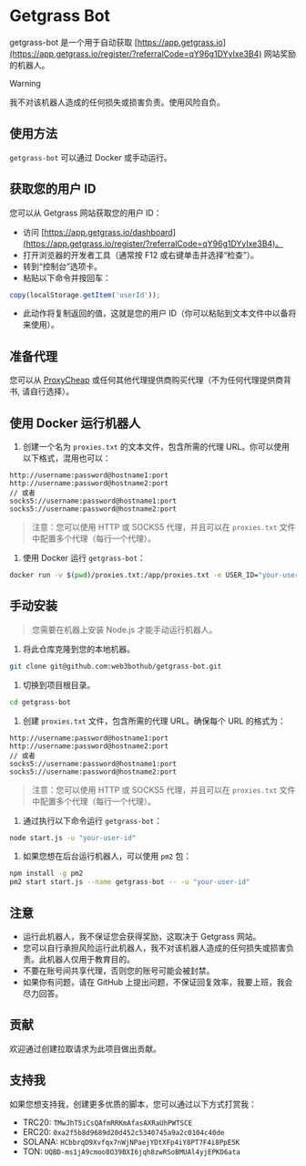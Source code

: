 # Getgrass Bot

getgrass-bot 是一个用于自动获取 [https://app.getgrass.io](https://app.getgrass.io/register/?referralCode=qY96g1DYyIxe3B4) 网站奖励的机器人。

> [!WARNING]
> 我不对该机器人造成的任何损失或损害负责。使用风险自负。

## 使用方法

`getgrass-bot` 可以通过 Docker 或手动运行。

## 获取您的用户 ID

您可以从 Getgrass 网站获取您的用户 ID：

- 访问 [https://app.getgrass.io/dashboard](https://app.getgrass.io/register/?referralCode=qY96g1DYyIxe3B4)。
- 打开浏览器的开发者工具（通常按 F12 或右键单击并选择“检查”）。
- 转到“控制台”选项卡。
- 粘贴以下命令并按回车：

```javascript
copy(localStorage.getItem('userId'));
```

- 此动作将复制返回的值，这就是您的用户 ID（你可以粘贴到文本文件中以备将来使用）。

## 准备代理

您可以从 [ProxyCheap](https://app.proxy-cheap.com/r/ksvW8Z) 或任何其他代理提供商购买代理（不为任何代理提供商背书, 请自行选择）。

## 使用 Docker 运行机器人

1. 创建一个名为 `proxies.txt` 的文本文件，包含所需的代理 URL。你可以使用以下格式，混用也可以：

```plaintext
http://username:password@hostname1:port
http://username:password@hostname2:port
// 或者
socks5://username:password@hostname1:port
socks5://username:password@hostname2:port
```

> 注意：您可以使用 HTTP 或 SOCKS5 代理，并且可以在 `proxies.txt` 文件中配置多个代理（每行一个代理）。

1. 使用 Docker 运行 `getgrass-bot`：

```bash
docker run -v $(pwd)/proxies.txt:/app/proxies.txt -e USER_ID="your-user-id" overtrue/getgrass-bot
```

## 手动安装

> 您需要在机器上安装 Node.js 才能手动运行机器人。

1. 将此仓库克隆到您的本地机器。

```bash
git clone git@github.com:web3bothub/getgrass-bot.git
```

1. 切换到项目根目录。

```bash
cd getgrass-bot
```

1. 创建 `proxies.txt` 文件，包含所需的代理 URL。确保每个 URL 的格式为：

```plaintext
http://username:password@hostname1:port
http://username:password@hostname2:port
// 或者
socks5://username:password@hostname1:port
socks5://username:password@hostname2:port
```

> 注意：您可以使用 HTTP 或 SOCKS5 代理，并且可以在 `proxies.txt` 文件中配置多个代理（每行一个代理）。

1. 通过执行以下命令运行 `getgrass-bot`：

```bash
node start.js -u "your-user-id"
```

1. 如果您想在后台运行机器人，可以使用 `pm2` 包：

```bash
npm install -g pm2
pm2 start start.js --name getgrass-bot -- -u "your-user-id"
```

## 注意

- 运行此机器人，我不保证您会获得奖励，这取决于 Getgrass 网站。
- 您可以自行承担风险运行此机器人，我不对该机器人造成的任何损失或损害负责。此机器人仅用于教育目的。
- 不要在账号间共享代理，否则您的账号可能会被封禁。
- 如果你有问题，请在 GitHub 上提出问题，不保证回复效率，我要上班，我会尽力回答。

## 贡献

欢迎通过创建拉取请求为此项目做出贡献。

## 支持我

如果您想支持我，创建更多优质的脚本，您可以通过以下方式打赏我：

- TRC20: `TMwJhT5iCsQAfmRRKmAfasAXRaUhPWTSCE`
- ERC20: `0xa2f5b8d9689d20d452c5340745a9a2c0104c40de`
- SOLANA: `HCbbrqD9Xvfqx7nWjNPaejYDtXFp4iY8PT7F4i8PpE5K`
- TON: `UQBD-ms1jA9cmoo8O39BXI6jqh8zwRSoBMUAl4yjEPKD6ata`
